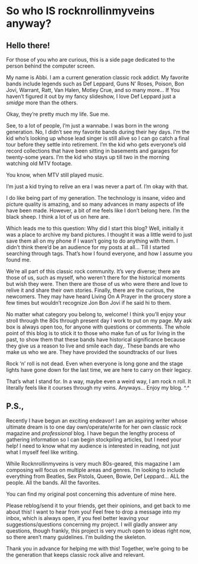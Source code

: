 # So who IS rocknrollinmyveins anyway?

## Hello there! 

For those of you who are curious, this is a side page dedicated to the person behind the computer screen.  

My name is Abbi.  I am a current generation classic rock addict.  My favorite bands include legends such as Def Leppard, Guns N’ Roses, Poison, Bon Jovi, Warrant, Ratt, Van Halen, Motley Crue, and so many more… If You haven’t figured it out by my fancy slideshow, I love Def Leppard just a *smidge* more than the others.

Okay, they’re pretty much my life. Sue me.

See, to a lot of people, I’m just a wannabe.  I was born in the wrong generation.  No, I didn’t see my favorite bands during their hey days.  I’m the kid who’s looking up whose lead singer is still alive so I can go catch a final tour before they settle into retirement.  I’m the kid who gets everyone’s old record collections that have been sitting in basements and garages for twenty-some years.  I’m the kid who stays up till two in the morning watching old MTV footage.

You know, when MTV still played music.

I’m just a kid trying to relive an era I was never a part of.  I’m okay with that. 

I do like being part of my generation. The technology is insane, video and picture quality is amazing, and so many advances in many aspects of life have been made. However, a bit of me feels like I don’t belong here.  I’m the black sheep.  I think a lot of us on here are.

Which leads me to this question: Why did I start this blog?  Well, initially it was a place to archive my band pictures.  I thought it was a little weird to just save them all on my phone if I wasn’t going to do anything with them.  I didn’t think there’d be an audience for my posts at all…  Till I started searching through tags.  That’s how I found everyone, and how I assume you found me.

We’re all part of this classic rock community.  It’s very diverse; there are those of us, such as myself, who weren’t there for the historical moments but wish they were.  Then there are those of us who were there and love to relive it and share their own stories.  Finally, there are the curious, the newcomers.  They may have heard Living On A Prayer in the grocery store a few times but wouldn’t recognize Jon Bon Jovi if he said hi to them.

No matter what category you belong to, welcome!  I think you’ll enjoy your stroll through the 80s through present day I work to put on my page. My ask box is always open too, for anyone with questions or comments.   The whole point of this blog is to stick it to those who make fun of us for living in the past, to show them that these bands have historical significance because they give us a reason to live and smile each day,.  These bands are who make us who we are.  They have provided the soundtracks of our lives  

Rock ‘n’ roll is not dead.  Even when everyone is long gone and the stage lights have gone down for the last time, we are here to carry on their legacy.

That’s what I stand for.  In a way, maybe even a weird way, I am rock n roll.  It literally feels like it courses through my veins.  Anyways…  Enjoy my blog. ^.^

## P.S.,

Recently I have begun an exciting endeavor!  I am an aspiring writer whose ultimate dream is to one day own/operate/write for her own classic rock magazine and *professional* blog.  I have begun the lengthy process of gathering information so I can begin stockpiling articles, but I need your help!  I need to know what my audience is interested in reading, not just what I myself feel like writing.

While Rocknrollinmyveins is very much 80s-geared, this magazine I am composing will focus on multiple areas and genres.  I’m looking to include everything from Beatles, Sex Pistols, Queen, Bowie, Def Leppard…  ALL the people.  All the bands.  All the favorites.

You can find my original post concerning this adventure of mine here.

Please reblog/send it to your friends, get their opinions, and get back to me about this!  I want to hear from you!  Feel free to drop a message into my inbox, which is always open, if you feel better leaving your suggestions/questions concerning my project.  I will gladly answer any questions, though frankly, this project is very much open to ideas right now, so there aren’t many guidelines.  I’m building the skeleton.

Thank you in advance for helping me with this!  Together, we’re going to be the generation that keeps classic rock alive and relevant.

